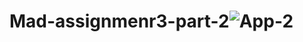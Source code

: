 # Mad-assignmenr3-part-2![App-2](https://user-images.githubusercontent.com/118069137/210628514-f2fae443-3c03-458f-8164-c035b2ea46e2.png)
